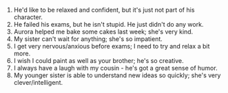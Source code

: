 
1. He'd like to be relaxed and confident, but it's just not part of his character.
2. He failed his exams, but he isn't stupid. He just didn't do any work.
3. Aurora helped me bake some cakes last week; she's very kind.
4. My sister can't wait for anything; she's so impatient.
5. I get very nervous/anxious before exams; I need to try and relax a bit more.
6. I wish I could paint as well as your brother; he's so creative.
7. I always have a laugh with my cousin - he's got a great sense of humor.
8. My younger sister is able to understand new ideas so quickly; she's very clever/intelligent.

